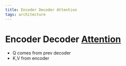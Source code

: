 ```yaml
---
title: Encoder Decoder Attention
tags: architecture 
---
```


# Encoder Decoder [Attention](Attention.md)
- Q comes from prev decoder
- K,V from encoder






























